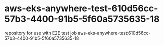 # aws-eks-anywhere-test-610d56cc-57b3-4400-91b5-5f60a5735635-18
repository for use with E2E test job aws-eks-anywhere-test:610d56cc-57b3-4400-91b5-5f60a5735635-18
